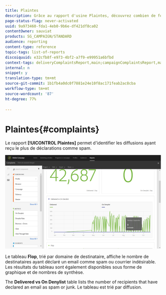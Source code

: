 ```yaml
---
title: Plaintes
description: Grâce au rapport d'usine Plaintes, découvrez combien de fois une diffusion a été déclarée comme spam.
page-status-flag: never-activated
uuid: 9a973460-fda1-4eb0-9b6e-df421df8ca02
contentOwner: sauviat
products: SG_CAMPAIGN/STANDARD
audience: reporting
content-type: reference
topic-tags: list-of-reports
discoiquuid: e32cfb8f-e973-4bf2-a7f9-e99951a6bfbd
context-tags: deliveryComplaintsReport,main;campaignComplaintsReport,main;programComplaintsReport,main
internal: n
snippet: y
translation-type: tm+mt
source-git-commit: 1b1fb4a0dc0f7881e24e10f8ac171feab2ac8cba
workflow-type: tm+mt
source-wordcount: '87'
ht-degree: 77%

---
```



# Plaintes{#complaints}

Le rapport **[!UICONTROL Plaintes]** permet d&#39;identifier les diffusions ayant reçu le plus de déclarations comme spam.

![](assets/delivery_reports_complaints.png)

Le tableau **Flop**, trié par domaine de destinataire, affiche le nombre de destinataires ayant déclaré un email comme spam ou courrier indésirable. Les résultats du tableau sont également disponibles sous forme de graphique et de nombres de synthèse.

The **Delivered vs On Denylist** table lists the number of recipients that have declared an email as spam or junk. Le tableau est trié par diffusion.
